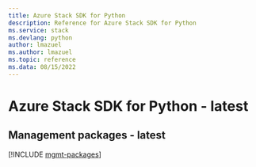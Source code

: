 ```yaml
---
title: Azure Stack SDK for Python
description: Reference for Azure Stack SDK for Python
ms.service: stack
ms.devlang: python
author: lmazuel
ms.author: lmazuel
ms.topic: reference
ms.data: 08/15/2022
---
```

# Azure Stack SDK for Python - latest

## Management packages - latest
[!INCLUDE [mgmt-packages](stack-mgmt-index.md)]